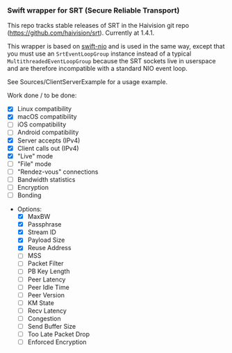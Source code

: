 ### Swift wrapper for SRT (Secure Reliable Transport)

This repo tracks stable releases of SRT in the Haivision git repo (https://github.com/haivision/srt). Currently at 1.4.1.

This wrapper is based on [swift-nio](https://github.com/apple/swift-nio) and is used in the same way, except that you
must use an `SrtEventLoopGroup` instance instead of a typical `MultithreadedEventLoopGroup` because the SRT sockets live
in userspace and are therefore incompatible with a standard NIO event loop.

See Sources/ClientServerExample for a usage example.

Work done / to be done:
- [x] Linux compatibility
- [x] macOS compatibility
- [ ] iOS compatibility
- [ ] Android compatibility
- [x] Server accepts (IPv4)
- [x] Client calls out (IPv4)
- [x] "Live" mode
- [ ] "File" mode
- [ ] "Rendez-vous" connections
- [ ] Bandwidth statistics
- [ ] Encryption
- [ ] Bonding
- Options:
    - [x] MaxBW
    - [x] Passphrase
    - [x] Stream ID
    - [x] Payload Size
    - [x] Reuse Address
    - [ ] MSS
    - [ ] Packet Filter
    - [ ] PB Key Length
    - [ ] Peer Latency
    - [ ] Peer Idle Time
    - [ ] Peer Version
    - [ ] KM State
    - [ ] Recv Latency
    - [ ] Congestion
    - [ ] Send Buffer Size
    - [ ] Too Late Packet Drop
    - [ ] Enforced Encryption
